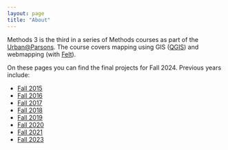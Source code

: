 ```yaml
---
layout: page
title: "About"
---
```


Methods 3 is the third in a series of Methods courses as part of the [Urban@Parsons](http://sds.parsons.edu/urban/). The course covers mapping using GIS ([QGIS](https://qgis.org/)) and webmapping (with [Felt](https://felt.com/)).

On these pages you can find the final projects for Fall 2024. Previous years include:
 * [Fall 2015](https://due-parsons.github.io/methods3-fall2015/)
 * [Fall 2016](https://due-parsons.github.io/methods3-fall2016/)
 * [Fall 2017](https://due-parsons.github.io/methods3-fall2017/)
 * [Fall 2018](https://due-parsons.github.io/methods3-fall2018/)
 * [Fall 2019](https://due-parsons.github.io/methods3-fall2019/)
 * [Fall 2020](https://due-parsons.github.io/methods3-fall2020/)
 * [Fall 2021](https://due-parsons.github.io/methods3-fall2021/)
 * [Fall 2023](https://due-parsons.github.io/methods3-fall2023/)
